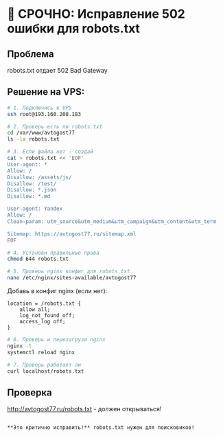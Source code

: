 # 🚨 СРОЧНО: Исправление 502 ошибки для robots.txt

## Проблема
robots.txt отдает 502 Bad Gateway

## Решение на VPS:

```bash
# 1. Подключись к VPS
ssh root@193.160.208.183

# 2. Проверь есть ли robots.txt
cd /var/www/avtogost77
ls -la robots.txt

# 3. Если файла нет - создай
cat > robots.txt << 'EOF'
User-agent: *
Allow: /
Disallow: /assets/js/
Disallow: /test/
Disallow: *.json
Disallow: *.md

User-agent: Yandex
Allow: /
Clean-param: utm_source&utm_medium&utm_campaign&utm_content&utm_term

Sitemap: https://avtogost77.ru/sitemap.xml
EOF

# 4. Установи правильные права
chmod 644 robots.txt

# 5. Проверь nginx конфиг для robots.txt
nano /etc/nginx/sites-available/avtogost77
```

Добавь в конфиг nginx (если нет):
```nginx
location = /robots.txt {
    allow all;
    log_not_found off;
    access_log off;
}
```

```bash
# 6. Проверь и перезагрузи nginx
nginx -t
systemctl reload nginx

# 7. Проверь работает ли
curl localhost/robots.txt
```

## Проверка
http://avtogost77.ru/robots.txt - должен открываться!
```

**Это критично исправить!** robots.txt нужен для поисковиков!